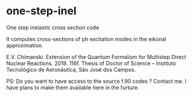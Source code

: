 # one-step-inel

One step inelastic cross section code

It computes cross-sections of ph excitation modes in the eikonal approximation.

E.V. Chimanski. Extension of the Quantum Formalism for Multistep Direct Nuclear Reactions. 2019. 116f. Thesis of Doctor of Science – Instituto Tecnológico de Aeronáutica, São José dos Campos.

PS: Do you want to have access to the source f.90 codes ? Contact me. I have plans to make them available here in the furture. 
